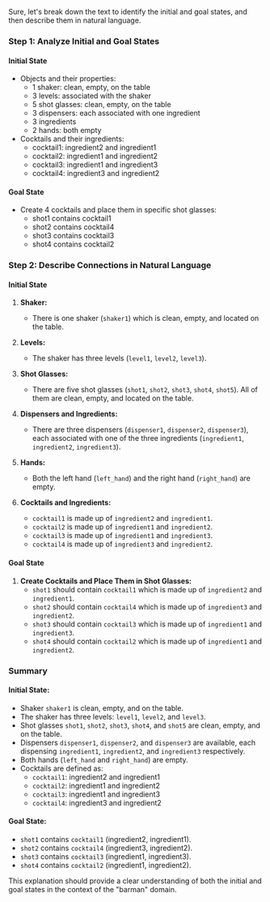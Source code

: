 Sure, let's break down the text to identify the initial and goal states, and then describe them in natural language.

### Step 1: Analyze Initial and Goal States

#### Initial State
- Objects and their properties:
  - 1 shaker: clean, empty, on the table
  - 3 levels: associated with the shaker
  - 5 shot glasses: clean, empty, on the table
  - 3 dispensers: each associated with one ingredient
  - 3 ingredients
  - 2 hands: both empty
- Cocktails and their ingredients:
  - cocktail1: ingredient2 and ingredient1
  - cocktail2: ingredient1 and ingredient2
  - cocktail3: ingredient1 and ingredient3
  - cocktail4: ingredient3 and ingredient2

#### Goal State
- Create 4 cocktails and place them in specific shot glasses:
  - shot1 contains cocktail1
  - shot2 contains cocktail4
  - shot3 contains cocktail3
  - shot4 contains cocktail2

### Step 2: Describe Connections in Natural Language

#### Initial State

1. **Shaker:**
   - There is one shaker (`shaker1`) which is clean, empty, and located on the table.

2. **Levels:**
   - The shaker has three levels (`level1`, `level2`, `level3`).

3. **Shot Glasses:**
   - There are five shot glasses (`shot1`, `shot2`, `shot3`, `shot4`, `shot5`). All of them are clean, empty, and located on the table.

4. **Dispensers and Ingredients:**
   - There are three dispensers (`dispenser1`, `dispenser2`, `dispenser3`), each associated with one of the three ingredients (`ingredient1`, `ingredient2`, `ingredient3`).

5. **Hands:**
   - Both the left hand (`left_hand`) and the right hand (`right_hand`) are empty.

6. **Cocktails and Ingredients:**
   - `cocktail1` is made up of `ingredient2` and `ingredient1`.
   - `cocktail2` is made up of `ingredient1` and `ingredient2`.
   - `cocktail3` is made up of `ingredient1` and `ingredient3`.
   - `cocktail4` is made up of `ingredient3` and `ingredient2`.

#### Goal State

1. **Create Cocktails and Place Them in Shot Glasses:**
   - `shot1` should contain `cocktail1` which is made up of `ingredient2` and `ingredient1`.
   - `shot2` should contain `cocktail4` which is made up of `ingredient3` and `ingredient2`.
   - `shot3` should contain `cocktail3` which is made up of `ingredient1` and `ingredient3`.
   - `shot4` should contain `cocktail2` which is made up of `ingredient1` and `ingredient2`.

### Summary

#### Initial State:
- Shaker `shaker1` is clean, empty, and on the table.
- The shaker has three levels: `level1`, `level2`, and `level3`.
- Shot glasses `shot1`, `shot2`, `shot3`, `shot4`, and `shot5` are clean, empty, and on the table.
- Dispensers `dispenser1`, `dispenser2`, and `dispenser3` are available, each dispensing `ingredient1`, `ingredient2`, and `ingredient3` respectively.
- Both hands (`left_hand` and `right_hand`) are empty.
- Cocktails are defined as:
  - `cocktail1`: ingredient2 and ingredient1
  - `cocktail2`: ingredient1 and ingredient2
  - `cocktail3`: ingredient1 and ingredient3
  - `cocktail4`: ingredient3 and ingredient2

#### Goal State:
- `shot1` contains `cocktail1` (ingredient2, ingredient1).
- `shot2` contains `cocktail4` (ingredient3, ingredient2).
- `shot3` contains `cocktail3` (ingredient1, ingredient3).
- `shot4` contains `cocktail2` (ingredient1, ingredient2).

This explanation should provide a clear understanding of both the initial and goal states in the context of the "barman" domain.